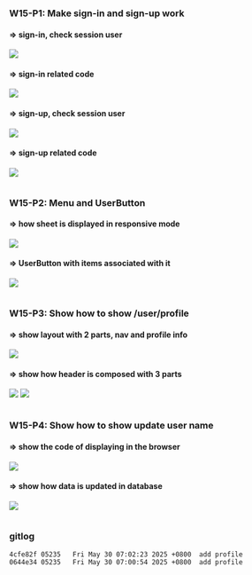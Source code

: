 ### W15-P1: Make sign-in and sign-up work
 
#### => sign-in, check session user
 
![](w15-p1-1.png)
 
#### => sign-in related code
 
![](w15-p1-2.png)
 
#### => sign-up, check session user
 
![](w15-p1-1.png)
 
#### => sign-up related code
 
![](w15-p1-2.png)
 
```

```


### W15-P2: Menu and UserButton
 
#### => how sheet is displayed in responsive mode
 
![](w15-p2-1.png)
 
#### => UserButton with items associated with it
 
![](w15-p2-2.png)
 
```

```
 

 ### W15-P3: Show how to show /user/profile
 
#### => show layout with 2 parts, nav and profile info
 
![](w15-p3-1.png)
 
#### => show how header is composed with 3 parts

![](w15-p3-2-1.png) 
![](w15-p3-2.png)
 
```

```

### W15-P4: Show how to show update user name
 
#### => show the code of displaying in the browser
 
![](w15-p4-1.png)
 
#### => show how data is updated in database
 
![](w15-p4-2.png)
 
```

```
 

 ### gitlog

```
4cfe82f 05235   Fri May 30 07:02:23 2025 +0800  add profile
0644e34 05235   Fri May 30 07:00:54 2025 +0800  add profile
```
